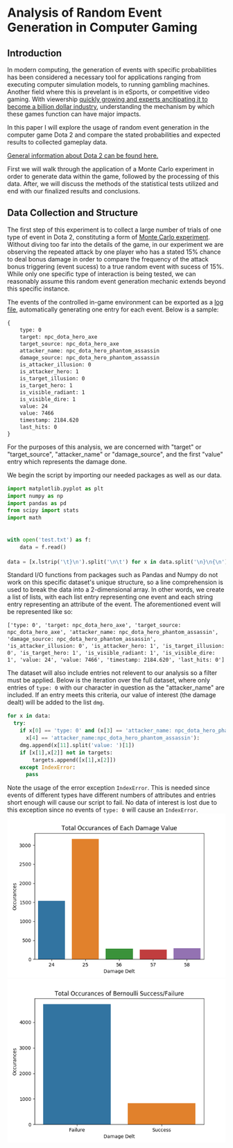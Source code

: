 # Analysis of Random Event Generation in Computer Gaming 


## Introduction

  In modern computing, the generation of events with specific probabilities has been considered a necessary tool for applications ranging from executing computer simulation models, to running gambling machines. Another field where this is prevelant is in eSports, or competitive video gaming. With viewership [quickly growing and experts ancitipating it to become a billion dollar industry](http://www.businessinsider.com/esports-popularity-revenue-forecast-chart-2017-3), understanding the mechanism by which these games function can have major impacts. 
  
  In this paper I will explore the usage of random event generation in the computer game Dota 2 and compare the stated probabilities and expected results to collected gameplay data.
  
  [General information about Dota 2 can be found here.](https://en.wikipedia.org/wiki/Dota_2)
  
  First we will walk through the application of a Monte Carlo experiment in order to generate data within the game, followed by the processing of this data. After, we will discuss the methods of the statistical tests utilized and end with our finalized results and conclusions.    

## Data Collection and Structure
  The first step of this experiment is to collect a large number of trials of one type of event in Dota 2, constituting a form of [Monte Carlo experiment](https://en.wikipedia.org/wiki/Monte_Carlo_method). Without diving too far into the details of the game, in our experiment we are observing the repeated attack by one player who has a stated 15% chance to deal bonus damage in order to compare the frequency of the attack bonus triggering (event sucess) to a true random event with sucess of 15%. While only one specific type of interaction is being tested, we can reasonably assume this random event generation mechanic extends beyond this specific instance.
  
  The events of the controlled in-game environment can be exported as a [log file](test.txt), automatically generating one entry for each event. Below is a sample:

```
{
	type: 0
	target: npc_dota_hero_axe
	target_source: npc_dota_hero_axe
	attacker_name: npc_dota_hero_phantom_assassin
	damage_source: npc_dota_hero_phantom_assassin
	is_attacker_illusion: 0
	is_attacker_hero: 1
	is_target_illusion: 0
	is_target_hero: 1
	is_visible_radiant: 1
	is_visible_dire: 1
	value: 24
	value: 7466
	timestamp: 2184.620
	last_hits: 0
}
```
  For the purposes of this analysis, we are concerned with "target" or "target_source", "attacker_name" or "damage_source", and the first "value" entry which represents the damage done. 
  
  We begin the script by importing our needed packages as well as our data.
```python
import matplotlib.pyplot as plt
import numpy as np
import pandas as pd
from scipy import stats
import math


with open('test.txt') as f:
	data = f.read()

data = [x.lstrip('\t}\n').split('\n\t') for x in data.split('\n}\n{\n')]
```
  Standard I/O functions from packages such as Pandas and Numpy do not work on this specific dataset's unique structure, so a line comprehension is used to break the data into a 2-dimensional array. In other words, we create a list of lists, with each list entry representing one event and each string entry representing an attribute of the event. The aforementioned event will be represented like so:
  
```
['type: 0', 'target: npc_dota_hero_axe', 'target_source: npc_dota_hero_axe', 'attacker_name: npc_dota_hero_phantom_assassin', 'damage_source: npc_dota_hero_phantom_assassin', 'is_attacker_illusion: 0', 'is_attacker_hero: 1', 'is_target_illusion: 0', 'is_target_hero: 1', 'is_visible_radiant: 1', 'is_visible_dire: 1', 'value: 24', 'value: 7466', 'timestamp: 2184.620', 'last_hits: 0']
```

  The dataset will also include entries not relevent to our analysis so a filter must be applied. Below is the iteration over the full dataset, where only entries of ```type: 0``` with our character in question as the "attacker_name" are included. If an entry meets this criteria, our value of interest (the damage dealt) will be added to the list ```dmg```.

```python
for x in data:
  try:
    if x[0] == 'type: 0' and (x[3] == 'attacker_name: npc_dota_hero_phantom_assassin' or 
      x[4] == 'attacker_name:npc_dota_hero_phantom_assassin'):
	dmg.append(x[11].split('value: ')[1])
	if [x[1],x[2]] not in targets:
	    targets.append([x[1],x[2]])
    except IndexError:
      pass
```
Note the usage of the error exception ```IndexError```. This is needed since events of different types have different numbers of attributes and entries short enough will cause our script to fail. No data of interest is lost due to this exception since no events of ```type: 0``` will cause an ```IndexError```.
![Damage Occurances](Figures/Damage_Occurances.png)
![Bernoulli Occurances](Figures/Bernoulli_occurances.png)

